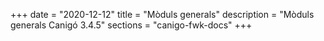 +++
date        = "2020-12-12"
title       = "Mòduls generals"
description = "Mòduls generals Canigó 3.4.5"
sections    = "canigo-fwk-docs"
+++